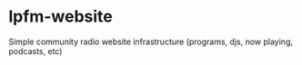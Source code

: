 lpfm-website
============

Simple community radio website infrastructure (programs, djs, now playing, podcasts, etc)